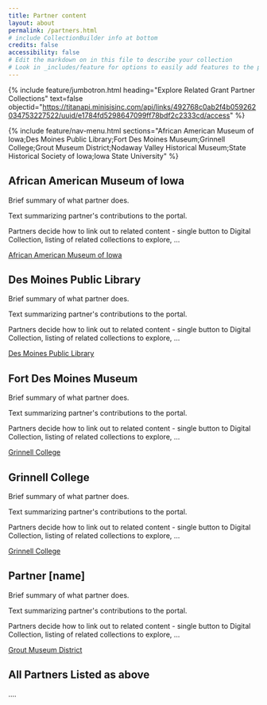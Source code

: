 ```yaml
---
title: Partner content
layout: about
permalink: /partners.html
# include CollectionBuilder info at bottom
credits: false
accessibility: false
# Edit the markdown on in this file to describe your collection
# Look in _includes/feature for options to easily add features to the page
---
```


{% include feature/jumbotron.html heading="Explore Related Grant Partner Collections" text=false objectid="https://titanapi.minisisinc.com/api/links/492768c0ab2f4b059262034753227522/uuid/e1784fd5298647099ff78bdf2c2333cd/access" %} 

{% include feature/nav-menu.html sections="African American Museum of Iowa;Des Moines Public Library;Fort Des Moines Museum;Grinnell College;Grout Museum District;Nodaway Valley Historical Museum;State Historical Society of Iowa;Iowa State University" %}

## African American Museum of Iowa
Brief summary of what partner does.

Text summarizing partner's contributions to the portal.

Partners decide how to link out to related content - single button to Digital Collection, listing of related collections to explore, ... 

<a href="https://www.example.com" target="_blank" class="btn btn-success">African American Museum of Iowa</a>

## Des Moines Public Library
Brief summary of what partner does.

Text summarizing partner's contributions to the portal.

Partners decide how to link out to related content - single button to Digital Collection, listing of related collections to explore, ...

<a href="https://www.example.com" target="_blank" class="btn btn-success">Des Moines Public Library</a>

## Fort Des Moines Museum
Brief summary of what partner does.

Text summarizing partner's contributions to the portal.

Partners decide how to link out to related content - single button to Digital Collection, listing of related collections to explore, ...

<a href="https://www.example.com" target="_blank" class="btn btn-success">Grinnell College</a>

## Grinnell College
Brief summary of what partner does.

Text summarizing partner's contributions to the portal.

Partners decide how to link out to related content - single button to Digital Collection, listing of related collections to explore, ...

<a href="https://www.example.com" target="_blank" class="btn btn-success">Grinnell College</a>

## Partner [name]
Brief summary of what partner does.

Text summarizing partner's contributions to the portal.

Partners decide how to link out to related content - single button to Digital Collection, listing of related collections to explore, ...

<a href="https://www.example.com" target="_blank" class="btn btn-success">Grout Museum District</a>

## All Partners Listed as above

....

<!-- <a href="https://www.example.com" target="_blank" class="btn btn-success">Grinnell College</a>

// <a href="https://www.example.com" target="_blank" class="btn btn-success">Grout Museum District</a>

// <a href="https://www.example.com" target="_blank" class="btn btn-success">Iowa State University</a>

// <a href="https://www.example.com" target="_blank" class="btn btn-success">State Historical Society of Iowa</a>

<div class="text-center">
  <img src="https://via.placeholder.com/140" class="rounded-circle" width="140" height="140" alt="Iowa State University" />
  <h2 class="mt-3">Iowa State University</h2>
  <p>Explore Iowa State.</p>
  <a href="https://www.iastate.edu" target="_blank" class="btn btn-success">Visit Iowa State</a>
</div>
-->